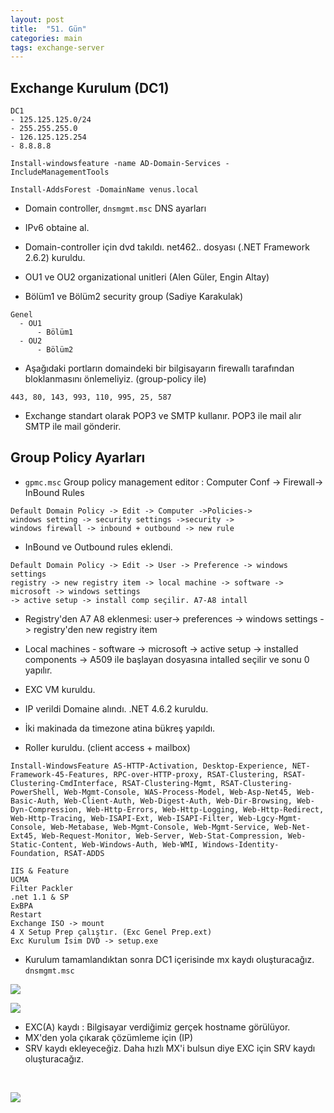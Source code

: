 ```yaml
---
layout: post
title:  "51. Gün"
categories: main
tags: exchange-server
---
```


## Exchange Kurulum (DC1)

```
DC1
- 125.125.125.0/24
- 255.255.255.0
- 126.125.125.254
- 8.8.8.8
```

```
Install-windowsfeature -name AD-Domain-Services -IncludeManagementTools  
```

```
Install-AddsForest -DomainName venus.local
```

* Domain controller, `dnsmgmt.msc` DNS ayarları
* IPv6 obtaine al.

* Domain-controller için dvd takıldı. net462.. dosyası (.NET Framework 2.6.2) kuruldu.
* OU1 ve OU2 organizational unitleri (Alen Güler, Engin Altay)
* Bölüm1 ve Bölüm2 security group (Sadiye Karakulak)

```
Genel
  - OU1
      - Bölüm1
  - OU2
      - Bölüm2
```

* Aşağıdaki portların domaindeki bir bilgisayarın firewallı tarafından bloklanmasını önlemeliyiz. (group-policy ile)

```
443, 80, 143, 993, 110, 995, 25, 587
```

* Exchange standart olarak POP3 ve SMTP kullanır. POP3 ile mail alır SMTP ile mail gönderir.

## Group Policy Ayarları

* `gpmc.msc` Group policy management editor : Computer Conf -> Firewall-> InBound Rules

```
Default Domain Policy -> Edit -> Computer ->Policies-> 
windows setting -> security settings ->security -> 
windows firewall -> inbound + outbound -> new rule
```

* InBound ve Outbound rules eklendi.

```
Default Domain Policy -> Edit -> User -> Preference -> windows settings
registry -> new registry item -> local machine -> software -> microsoft -> windows settings
-> active setup -> install comp seçilir. A7-A8 intall
```

* Registry'den A7 A8 eklenmesi: user-> preferences -> windows settings -> registry'den new registry item
* Local machines - software -> microsoft -> active setup -> installed components -> A509 ile başlayan dosyasına intalled seçilir ve sonu 0 yapılır.


* EXC VM kuruldu.
* IP verildi Domaine alındı. .NET 4.6.2 kuruldu.
* İki makinada da timezone atina bükreş yapıldı.
* Roller kuruldu.  (client access + mailbox)

```
Install-WindowsFeature AS-HTTP-Activation, Desktop-Experience, NET-Framework-45-Features, RPC-over-HTTP-proxy, RSAT-Clustering, RSAT-Clustering-CmdInterface, RSAT-Clustering-Mgmt, RSAT-Clustering-PowerShell, Web-Mgmt-Console, WAS-Process-Model, Web-Asp-Net45, Web-Basic-Auth, Web-Client-Auth, Web-Digest-Auth, Web-Dir-Browsing, Web-Dyn-Compression, Web-Http-Errors, Web-Http-Logging, Web-Http-Redirect, Web-Http-Tracing, Web-ISAPI-Ext, Web-ISAPI-Filter, Web-Lgcy-Mgmt-Console, Web-Metabase, Web-Mgmt-Console, Web-Mgmt-Service, Web-Net-Ext45, Web-Request-Monitor, Web-Server, Web-Stat-Compression, Web-Static-Content, Web-Windows-Auth, Web-WMI, Windows-Identity-Foundation, RSAT-ADDS
```


```
IIS & Feature
UCMA
Filter Packler
.net 1.1 & SP
ExBPA
Restart
Exchange ISO -> mount
4 X Setup Prep çalıştır. (Exc Genel Prep.ext)
Exc Kurulum İsim DVD -> setup.exe
```

* Kurulum tamamlandıktan sonra DC1 içerisinde mx kaydı oluşturacağız. `dnsmgmt.msc`


<p><img src="https://github.com/acsariyildiz/sistem4/blob/gh-pages/images/mx1.png?raw=true" /></p>
<p><img src="https://github.com/acsariyildiz/sistem4/blob/gh-pages/images/mx2.png?raw=true" /></p>

* EXC(A) kaydı : Bilgisayar verdiğimiz gerçek hostname görülüyor.
* MX'den yola çıkarak çözümleme için (IP)
* SRV kaydı ekleyeceğiz. Daha hızlı MX'i bulsun diye EXC için SRV kaydı oluşturacağız.

<br/>

<p><img src="https://github.com/acsariyildiz/sistem4/blob/gh-pages/images/mx3.png?raw=true" /></p>



